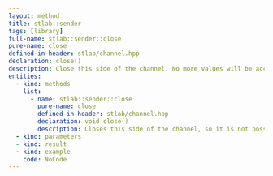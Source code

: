 ```yaml
---
layout: method
title: stlab::sender
tags: [library]
full-name: stlab::sender::close
pure-name: close
defined-in-header: stlab/channel.hpp 
declaration: close()
description: Close this side of the channel. No more values will be accepted. Already sent value will be processed
entities:
  - kind: methods
    list:
      - name: stlab::sender::close
        pure-name: close
        defined-in-header: stlab/channel.hpp 
        declaration: void close()
        description: Closes this side of the channel, so it is not possible to send new values into it. But it does not destructs the channel.
  - kind: parameters
  - kind: result
  - kind: example
    code: NoCode
---
```

